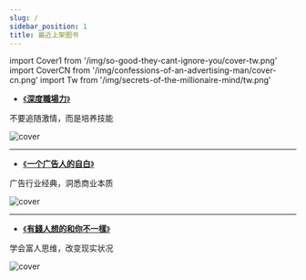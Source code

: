 ```yaml
---
slug: /
sidebar_position: 1
title: 最近上架图书
---
```


import Cover1 from '/img/so-good-they-cant-ignore-you/cover-tw.png'
import CoverCN from '/img/confessions-of-an-advertising-man/cover-cn.png'
import Tw from '/img/secrets-of-the-millionaire-mind/tw.png'

- [《**深度職場力**》](./growingup/so-good-they-cant-ignore-you) 

不要追随激情，而是培养技能

<img src={Cover1} alt="cover" style={{width:120}} />

------------------

- [《**一个广告人的自白**》](./startup/confessions-of-an-advertising-man) 


广告行业经典，洞悉商业本质

<img src={CoverCN} alt="cover" style={{width:120}} />

------------------

- [《**有錢人想的和你不一樣**》](./wealth/Secrets-of-the-Millionaire-Mind) 

学会富人思维，改变现实状况

<img src={Tw} alt="cover" style={{width:120}} />

